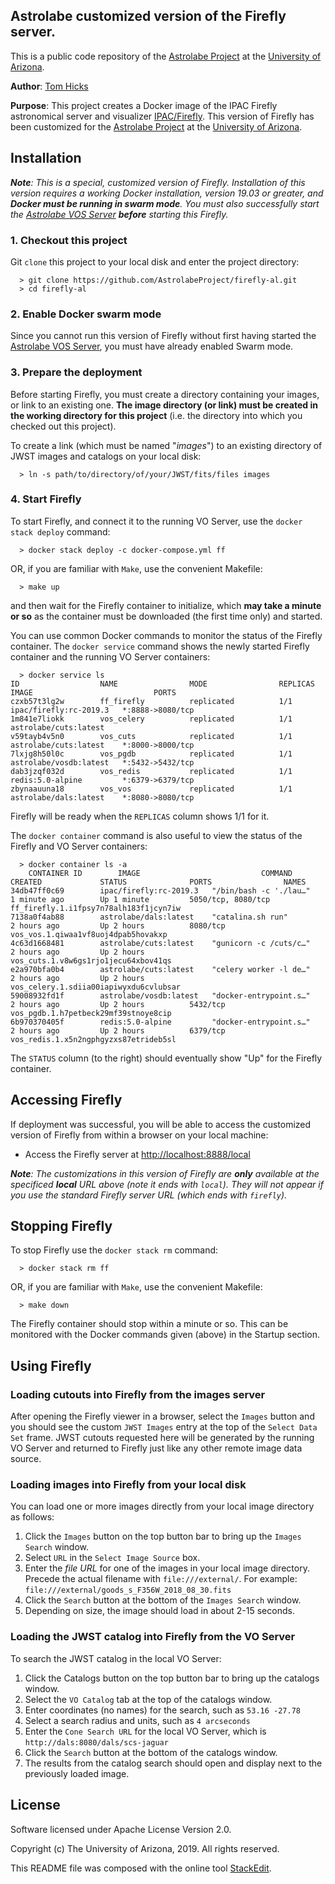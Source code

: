 ﻿
## Astrolabe customized version of the Firefly server.

This is a public code repository of the [Astrolabe Project](http://astrolabe.arizona.edu/) at the [University of Arizona](http://www.arizona.edu).

**Author**: [Tom Hicks](https://github.com/hickst)

**Purpose**: This project creates a Docker image of the IPAC Firefly astronomical server and visualizer [IPAC/Firefly](https://github.com/Caltech-IPAC/firefly). This version of Firefly has been customized for the [Astrolabe Project](http://astrolabe.arizona.edu/) at the [University of Arizona](http://www.arizona.edu).

## Installation

***Note**: This is a special, customized version of Firefly. Installation of this version requires a working Docker installation, version 19.03 or greater, and **Docker must be running in swarm mode**. You must also successfully start the [Astrolabe VOS Server](https://github.com/AstrolabeProject/vos.git) **before** starting this Firefly.*

### 1. Checkout this project

Git `clone` this project to your local disk and enter the project directory:
```
  > git clone https://github.com/AstrolabeProject/firefly-al.git
  > cd firefly-al
```

### 2. Enable Docker swarm mode

Since you cannot run this version of Firefly without first having started the [Astrolabe VOS Server](https://github.com/AstrolabeProject/vos.git), you must have already enabled Swarm mode.


### 3. Prepare the deployment

Before starting Firefly, you must create a directory containing your images, or link to an existing one. **The image directory (or link) must be created in the working directory for this project** (i.e. the directory into which you checked out this project).

To create a link (which must be named "*images*") to an existing directory of JWST images and catalogs on your local disk:
```
  > ln -s path/to/directory/of/your/JWST/fits/files images
```

### 4. Start Firefly

To start Firefly, and connect it to the running VO Server, use the `docker stack deploy` command:
```
  > docker stack deploy -c docker-compose.yml ff
```
OR, if you are familiar with `Make`, use the convenient Makefile:
```
  > make up
```
and then wait for the Firefly container to initialize, which **may take a minute or so** as the container must be downloaded (the first time only) and started.

You can use common Docker commands to monitor the status of the Firefly container. The `docker service` command shows the newly started Firefly container and the running VO Server containers:
```
  > docker service ls
ID                  NAME                MODE                REPLICAS            IMAGE                           PORTS
czxb57t3lg2w        ff_firefly          replicated          1/1                 ipac/firefly:rc-2019.3   *:8888->8080/tcp
1m841e7liokk        vos_celery          replicated          1/1                 astrolabe/cuts:latest
v59tayb4v5n0        vos_cuts            replicated          1/1                 astrolabe/cuts:latest    *:8000->8000/tcp
7lxjg8h50l0c        vos_pgdb            replicated          1/1                 astrolabe/vosdb:latest   *:5432->5432/tcp
dab3jzqf032d        vos_redis           replicated          1/1                 redis:5.0-alpine         *:6379->6379/tcp
zbynaauuna18        vos_vos             replicated          1/1                 astrolabe/dals:latest    *:8080->8080/tcp
```
Firefly will be ready when the `REPLICAS` column shows 1/1 for it.

The `docker container` command is also useful to view the status of the Firefly and VO Server containers:
```
  > docker container ls -a
    CONTAINER ID        IMAGE                           COMMAND                  CREATED             STATUS              PORTS                NAMES
34db47ff0c69        ipac/firefly:rc-2019.3   "/bin/bash -c './lau…"   1 minute ago        Up 1 minute         5050/tcp, 8080/tcp   ff_firefly.1.i1fpsy7n78alh183f1jcyn7iw
7138a0f4ab88        astrolabe/dals:latest    "catalina.sh run"        2 hours ago         Up 2 hours          8080/tcp             vos_vos.1.qiwaa1vf8uoj4dpab5hovakxp
4c63d1668481        astrolabe/cuts:latest    "gunicorn -c /cuts/c…"   2 hours ago         Up 2 hours                               vos_cuts.1.v8w6gs1rjo1jecu64xbov41qs
e2a970bfa0b4        astrolabe/cuts:latest    "celery worker -l de…"   2 hours ago         Up 2 hours                               vos_celery.1.sdiia00iapiwyxdu6cvlubsar
59008932fd1f        astrolabe/vosdb:latest   "docker-entrypoint.s…"   2 hours ago         Up 2 hours          5432/tcp             vos_pgdb.1.h7petbeck29mf39stnoye8cip
6b970370405f        redis:5.0-alpine         "docker-entrypoint.s…"   2 hours ago         Up 2 hours          6379/tcp             vos_redis.1.x5n2ngphgyzxs87etrideb5sl
```
The `STATUS` column (to the right) should eventually show "Up" for the Firefly container.


## Accessing Firefly

If deployment was successful, you will be able to access the customized version of Firefly from within a browser on your local machine:

  - Access the Firefly server at [http://localhost:8888/local](http://localhost:8888/local)

***Note**: The customizations in this version of Firefly are **only** available at the specificed **local** URL above (note it ends with `local`). They will not appear if you use the standard Firefly server URL (which ends with `firefly`).*


## Stopping Firefly

To stop Firefly use the `docker stack rm` command:
```
  > docker stack rm ff
```
OR, if you are familiar with `Make`, use the convenient Makefile:
```
  > make down
```
The Firefly container should stop within a minute or so. This can be monitored with the Docker commands given (above) in the Startup section.


## Using Firefly

### Loading cutouts into Firefly from the images server

After opening the Firefly viewer in a browser, select the `Images` button and you should see the
custom `JWST Images` entry at the top of the `Select Data Set` frame. JWST cutouts requested
here will be generated by the running VO Server and returned to Firefly just like any other
remote image data source.

### Loading images into Firefly from your local disk

You can load one or more images directly from your local image directory as follows:

 1. Click the `Images` button on the top button bar to bring up the `Images Search` window.
 2. Select `URL` in the `Select Image Source` box.
 3. Enter the *file URL* for one of the images in your local image directory. Precede the actual filename with `file:///external/`. For example: `file:///external/goods_s_F356W_2018_08_30.fits`
 4. Click the `Search` button at the bottom of the `Images Search` window.
 5. Depending on size, the image should load in about 2-15 seconds.

### Loading the JWST catalog into Firefly from the VO Server

To search the JWST catalog in the local VO Server:

 1. Click the Catalogs button on the top button bar to bring up the catalogs window.
 2. Select the `VO Catalog` tab at the top of the catalogs window.
 3. Enter coordinates (no names) for the search, such as `53.16 -27.78`
 4. Select a search radius and units, such as `4 arcseconds`
 5. Enter the `Cone Search URL` for the local VO Server, which is `http://dals:8080/dals/scs-jaguar`
 6. Click the `Search` button at the bottom of the catalogs window.
 7. The results from the catalog search should open and display next to the previously loaded image.

## License

Software licensed under Apache License Version 2.0.

Copyright (c) The University of Arizona, 2019. All rights reserved.

This README file was composed with the online tool [StackEdit](https://stackedit.io/).
